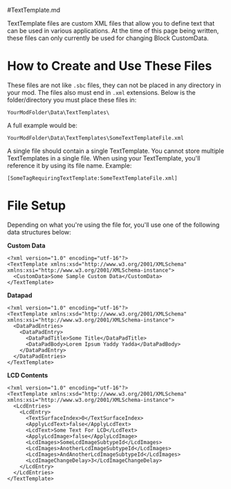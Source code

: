 #TextTemplate.md

TextTemplate files are custom XML files that allow you to define text that can be used in various applications. At the time of this page being written, these files can only currently be used for changing Block CustomData.

# How to Create and Use These Files

These files are not like `.sbc` files, they can not be placed in any directory in your mod. The files also must end in `.xml` extensions. Below is the folder/directory you must place these files in:

`YourModFolder\Data\TextTemplates\`

A full example would be:

`YourModFolder\Data\TextTemplates\SomeTextTemplateFile.xml`

A single file should contain a single TextTemplate. You cannot store multiple TextTemplates in a single file. When using your TextTemplate, you'll reference it by using its file name. Example:

`[SomeTagRequiringTextTemplate:SomeTextTemplateFile.xml]`

# File Setup

Depending on what you're using the file for, you'll use one of the following data structures below:

**Custom Data**  

```
<?xml version="1.0" encoding="utf-16"?>
<TextTemplate xmlns:xsd="http://www.w3.org/2001/XMLSchema" xmlns:xsi="http://www.w3.org/2001/XMLSchema-instance">
  <CustomData>Some Sample Custom Data</CustomData>
</TextTemplate>
```

**Datapad**

```
<?xml version="1.0" encoding="utf-16"?>
<TextTemplate xmlns:xsd="http://www.w3.org/2001/XMLSchema" xmlns:xsi="http://www.w3.org/2001/XMLSchema-instance">
  <DataPadEntries>
    <DataPadEntry>
      <DataPadTitle>Some Title</DataPadTitle>
      <DataPadBody>Lorem Ipsum Yaddy Yadda</DataPadBody>
    </DataPadEntry>
  </DataPadEntries>
</TextTemplate>
```

**LCD Contents**

```
<?xml version="1.0" encoding="utf-16"?>
<TextTemplate xmlns:xsd="http://www.w3.org/2001/XMLSchema" xmlns:xsi="http://www.w3.org/2001/XMLSchema-instance">
  <LcdEntries>
    <LcdEntry>
      <TextSurfaceIndex>0</TextSurfaceIndex>
      <ApplyLcdText>false</ApplyLcdText>
      <LcdText>Some Text For LCD</LcdText>
      <ApplyLcdImage>false</ApplyLcdImage>
      <LcdImages>SomeLcdImageSubtypeId</LcdImages>
      <LcdImages>AnotherLcdImageSubtypeId</LcdImages>
      <LcdImages>AndAnotherLcdImageSubtypeId</LcdImages>
      <LcdImageChangeDelay>3</LcdImageChangeDelay>
    </LcdEntry>
  </LcdEntries>
</TextTemplate>
```